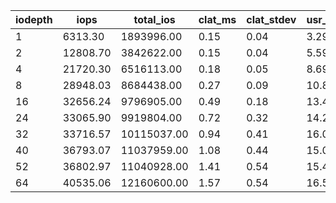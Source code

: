 | iodepth| iops| total\_ios| clat\_ms| clat\_stdev| usr\_cpu| sys\_cpu| OSD\_cpu| OSD\_mem| FIO\_cpu| FIO\_mem |
| ---| ---| ---| ---| ---| ---| ---| ---| ---| ---| ---|
 | 1  | 6313.30  | 1893996.00  | 0.15  | 0.04  | 3.29  | 3.48  | 228.76  | 32.43  | 48.20  | 0.27 |
 | 2  | 12808.70  | 3842622.00  | 0.15  | 0.04  | 5.59  | 5.92  | 346.09  | 33.60  | 82.97  | 1.07 |
 | 4  | 21720.30  | 6516113.00  | 0.18  | 0.05  | 8.69  | 8.08  | 471.80  | 33.60  | 113.59  | 1.33 |
 | 8  | 28948.03  | 8684438.00  | 0.27  | 0.09  | 10.87  | 8.83  | 558.35  | 33.60  | 129.42  | 1.92 |
 | 16  | 32656.24  | 9796905.00  | 0.49  | 0.18  | 13.43  | 9.72  | 560.76  | 35.92  | 145.93  | 2.13 |
 | 24  | 33065.90  | 9919804.00  | 0.72  | 0.32  | 14.27  | 9.89  | 528.71  | 36.00  | 148.71  | 2.19 |
 | 32  | 33716.57  | 10115037.00  | 0.94  | 0.41  | 16.03  | 9.31  | 510.26  | 36.00  | 145.74  | 2.19 |
 | 40  | 36793.07  | 11037959.00  | 1.08  | 0.44  | 15.04  | 9.78  | 512.96  | 36.00  | 149.23  | 2.35 |
 | 52  | 36802.97  | 11040928.00  | 1.41  | 0.54  | 15.41  | 9.78  | 503.75  | 36.00  | 150.73  | 2.35 |
 | 64  | 40535.06  | 12160600.00  | 1.57  | 0.54  | 16.53  | 10.03  | 519.60  | 36.00  | 156.25  | 2.40 |
